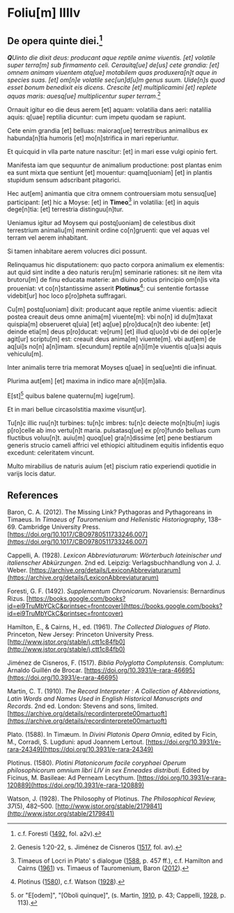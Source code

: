 # Foliu[m] IIIIv

## De opera quinte diei.[^1]

***Q**Uinto die dixit deus: producant aque reptile anime viuentis. [et] volatile super terra[m] sub firmamento celi.
Cerauitq[ue] de[us] cete grandia: [et] omnem animam viuentem atq[ue] motabilem quas produxera[n]t aque in species suas. [et] om[n]e volatile sec[un]d[u]m genus suum.
Uide[n]s quod esset bonum benedixit eis dicens.
Crescite [et] multiplicamini [et] replete aquas maris: auesq[ue] multiplicentur super terram*.[^2]

Ornauit igitur eo die deus aerem [et] aquam: volatilia dans aeri: natalilia aquis: q[uae] reptilia dicuntur: cum impetu quodam se rapiunt. 

Cete enim grandia [et] belluas: maioraq[ue] terrestribus animalibus ex habunda[n]tia humoris [et] mo[n]strifica in mari reperiuntur.

Et quicquid in vlla parte nature nascitur: [et] in mari esse vulgi opinio fert.

Manifesta iam que sequuntur de animalium productione: post plantas enim ea sunt mixta que sentiunt [et] mouentur: quamq[uoniam] [et] in plantis stupidum sensum adscribant pitagorici.

Hec aut[em] animantia que citra omnem controuersiam motu sensuq[ue] participant: [et] hic a Moyse: [et] in **Timeo**[^3]
in volatilia: [et] in aquis dege[n]tia: [et] terrestria distinguu[n]tur.

Ueniamus igitur ad Moysem qui postq[uoniam] de celestibus dixit terrestrium  animaliu[m] meminit ordine co[n]gruenti: que vel aquas vel terram vel aerem inhabitant.

Si tamen inhabitare aerem volucres dici possunt.

Relinquamus hic disputationem: quo pacto corpora animalium ex elementis: aut quid sint indite a deo naturis reru[m] seminarie rationes: sit ne item vita brutoru[m] de finu educata materie: an diuino potius principio om[n]is vita proueniat: vt co[n]stantissime asserit **Plotinus**[^4]: cui sententie fortasse videbit[ur] hoc loco p[ro]pheta suffragari.

Cu[m] postq[uoniam] dixit: producant aque reptile anime viuentis: adiecit postea creauit deus omne anima[m] viuente[m]: vbi no[n] id du[m]taxat quispia[m] obserueret q[uia] [et] aq[ue] p[ro]duca[n]t deo iubente: [et] deinde etia[m] deus p[ro]ducat: ve[rum] [et] illud q[uo]d vbi de dei op[er]e agit[ur] scriptu[m] est: creauit deus anima[m] viuente[m]. vbi aut[em] de aq[ui]s no[n] a[n]imam. s[ecundum] reptile a[n]i[m]e viuentis q[ua]si aquis vehiculu[m].

Inter animalis terre tria memorat Moyses q[uae] in seq[ue]nti die infinuat.

Plurima aut[em] [et] maxima in indico mare a[n]i[m]alia.

E[st][^5] quibus balene quaternu[m] iuge[rum].

Et in mari bellue circasolstitia maxime visunt[ur].

Tu[n]c illic ruu[n]t turbines: tu[n]c imbres: tu[n]c deiecte mo[n]tiu[m] iugis p[ro]celle ab imo vertu[n]t maria. pulsatasq[ue] ex p[ro]fundo belluas cum fluctibus voluu[n]t. auiu[m] quoq[ue]  gra[n]dissime [et] pene bestiarum generis strucio cameli affrici vel ethiopici altitudinem equitis infidentis equo excedunt: celeritatem vincunt.

Multo mirabilius de naturis auium [et] piscium ratio experiendi 
quotidie in varijs locis datur.


[^1]: c.f. Foresti ([1492](https://books.google.com/books?id=ei9TruMbYCkC&printsec=frontcover), fol. a2v).  
[^2]: Genesis 1:20-22, s. Jiménez de Cisneros ([1517](https://doi.org/10.3931/e-rara-46695), fol. av).    
[^3]: Timaeus of Locri in Plato' s dialogue ([1588](https://doi.org/10.3931/e-rara-24349), p. 457 ff.), c.f. Hamilton and Cairns ([1961](http://www.jstor.org/stable/j.ctt1c84fb0)) vs. Timaeus of Tauromenium, Baron ([2012](https://doi.org/10.1017/CBO9780511733246.007)).  
[^4]: Plotinus ([1580](https://doi.org/10.3931/e-rara-120889)), c.f. Watson ([1928](http://www.jstor.org/stable/2179841)).  
[^5]: or "E[odem]", "[Oboli quinque]", (s. Martin, [1910](https://archive.org/details/recordinterprete00martuoft), p. 43; Cappelli, [1928](https://archive.org/details/LexiconAbbreviaturarum), p. 113).  


## References

Baron, C. A. (2012). The Missing Link? Pythagoras and Pythagoreans in Timaeus. In *Timaeus of Tauromenium and Hellenistic Historiography*, 138–69. Cambridge University Press. [https://doi.org/10.1017/CBO9780511733246.007](https://doi.org/10.1017/CBO9780511733246.007)

Cappelli, A. (1928). *Lexicon Abbreviaturarum: Wörterbuch lateinischer und italienscher Abkürzungen*. 2nd ed. Leipzig: Verlagsbuchhandlung von J. J. Weber. [https://archive.org/details/LexiconAbbreviaturarum](https://archive.org/details/LexiconAbbreviaturarum)

Foresti, G. F. (1492). *Supplementum Chronicarum*. Novariensis: Bernardinus Rizus. [https://books.google.com/books?id=ei9TruMbYCkC&printsec=frontcover](https://books.google.com/books?id=ei9TruMbYCkC&printsec=frontcover)

Hamilton, E., & Cairns, H., ed. (1961). *The Collected Dialogues of Plato*. Princeton, New Jersey: Princeton University Press. [http://www.jstor.org/stable/j.ctt1c84fb0](http://www.jstor.org/stable/j.ctt1c84fb0)

Jiménez de Cisneros, F. (1517). *Biblia Polyglotta Complutensis*. Complutum: Arnaldo Guillén de Brocar. [https://doi.org/10.3931/e-rara-46695](https://doi.org/10.3931/e-rara-46695)

Martin, C. T. (1910). *The Record Interpreter : A Collection of Abbreviations, Latin Words and Names Used in English Historical Manuscripts and Records*. 2nd ed. London: Stevens and sons, limited. [https://archive.org/details/recordinterprete00martuoft](https://archive.org/details/recordinterprete00martuoft)

Plato. (1588). In Timæum. In *Divini Platonis Opera Omnia*, edited by Ficin, M., Corradi, S. Lugduni: apud Joannem Lertout. [https://doi.org/10.3931/e-rara-24349](https://doi.org/10.3931/e-rara-24349)

Plotinus. (1580). *Plotini Platonicorum facile coryphaei Operum philosophicorum omnium libri LIV in sex Enneades distributi*. Edited by Ficinus, M. Basileae: Ad Perneam Lecythum. [https://doi.org/10.3931/e-rara-120889](https://doi.org/10.3931/e-rara-120889)

Watson, J. (1928). The Philosophy of Plotinus. *The Philosophical Review, 37*(5), 482–500. [http://www.jstor.org/stable/2179841](http://www.jstor.org/stable/2179841)
